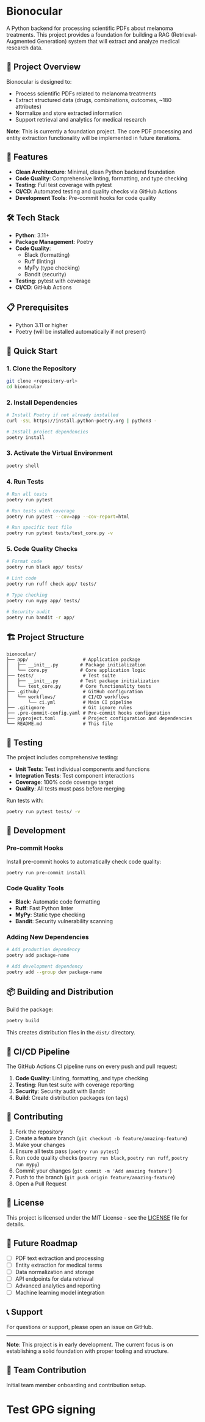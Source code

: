 # Bionocular

A Python backend for processing scientific PDFs about melanoma treatments. This project provides a foundation for building a RAG (Retrieval-Augmented Generation) system that will extract and analyze medical research data.

## 🎯 Project Overview

Bionocular is designed to:
- Process scientific PDFs related to melanoma treatments
- Extract structured data (drugs, combinations, outcomes, ~180 attributes)
- Normalize and store extracted information
- Support retrieval and analytics for medical research

**Note**: This is currently a foundation project. The core PDF processing and entity extraction functionality will be implemented in future iterations.

## 🚀 Features

- **Clean Architecture**: Minimal, clean Python backend foundation
- **Code Quality**: Comprehensive linting, formatting, and type checking
- **Testing**: Full test coverage with pytest
- **CI/CD**: Automated testing and quality checks via GitHub Actions
- **Development Tools**: Pre-commit hooks for code quality

## 🛠️ Tech Stack

- **Python**: 3.11+
- **Package Management**: Poetry
- **Code Quality**: 
  - Black (formatting)
  - Ruff (linting)
  - MyPy (type checking)
  - Bandit (security)
- **Testing**: pytest with coverage
- **CI/CD**: GitHub Actions

## 📋 Prerequisites

- Python 3.11 or higher
- Poetry (will be installed automatically if not present)

## 🚀 Quick Start

### 1. Clone the Repository

```bash
git clone <repository-url>
cd bionocular
```

### 2. Install Dependencies

```bash
# Install Poetry if not already installed
curl -sSL https://install.python-poetry.org | python3 -

# Install project dependencies
poetry install
```

### 3. Activate the Virtual Environment

```bash
poetry shell
```

### 4. Run Tests

```bash
# Run all tests
poetry run pytest

# Run tests with coverage
poetry run pytest --cov=app --cov-report=html

# Run specific test file
poetry run pytest tests/test_core.py -v
```

### 5. Code Quality Checks

```bash
# Format code
poetry run black app/ tests/

# Lint code
poetry run ruff check app/ tests/

# Type checking
poetry run mypy app/ tests/

# Security audit
poetry run bandit -r app/
```

## 🏗️ Project Structure

```
bionocular/
├── app/                    # Application package
│   ├── __init__.py        # Package initialization
│   └── core.py            # Core application logic
├── tests/                  # Test suite
│   ├── __init__.py        # Test package initialization
│   └── test_core.py       # Core functionality tests
├── .github/                # GitHub configuration
│   └── workflows/          # CI/CD workflows
│       └── ci.yml          # Main CI pipeline
├── .gitignore              # Git ignore rules
├── .pre-commit-config.yaml # Pre-commit hooks configuration
├── pyproject.toml          # Project configuration and dependencies
└── README.md               # This file
```

## 🧪 Testing

The project includes comprehensive testing:

- **Unit Tests**: Test individual components and functions
- **Integration Tests**: Test component interactions
- **Coverage**: 100% code coverage target
- **Quality**: All tests must pass before merging

Run tests with:
```bash
poetry run pytest tests/ -v
```

## 🔧 Development

### Pre-commit Hooks

Install pre-commit hooks to automatically check code quality:

```bash
poetry run pre-commit install
```

### Code Quality Tools

- **Black**: Automatic code formatting
- **Ruff**: Fast Python linter
- **MyPy**: Static type checking
- **Bandit**: Security vulnerability scanning

### Adding New Dependencies

```bash
# Add production dependency
poetry add package-name

# Add development dependency
poetry add --group dev package-name
```

## 📦 Building and Distribution

Build the package:
```bash
poetry build
```

This creates distribution files in the `dist/` directory.

## 🚀 CI/CD Pipeline

The GitHub Actions CI pipeline runs on every push and pull request:

1. **Code Quality**: Linting, formatting, and type checking
2. **Testing**: Run test suite with coverage reporting
3. **Security**: Security audit with Bandit
4. **Build**: Create distribution packages (on tags)

## 🤝 Contributing

1. Fork the repository
2. Create a feature branch (`git checkout -b feature/amazing-feature`)
3. Make your changes
4. Ensure all tests pass (`poetry run pytest`)
5. Run code quality checks (`poetry run black`, `poetry run ruff`, `poetry run mypy`)
6. Commit your changes (`git commit -m 'Add amazing feature'`)
7. Push to the branch (`git push origin feature/amazing-feature`)
8. Open a Pull Request

## 📝 License

This project is licensed under the MIT License - see the [LICENSE](LICENSE) file for details.

## 🔮 Future Roadmap

- [ ] PDF text extraction and processing
- [ ] Entity extraction for medical terms
- [ ] Data normalization and storage
- [ ] API endpoints for data retrieval
- [ ] Advanced analytics and reporting
- [ ] Machine learning model integration

## 📞 Support

For questions or support, please open an issue on GitHub.

---

**Note**: This project is in early development. The current focus is on establishing a solid foundation with proper tooling and structure.

## 👥 Team Contribution

Initial team member onboarding and contribution setup.

# Test GPG signing
